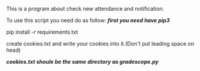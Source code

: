 This is a program about check new attendance and notification.

To use this script you need do as follow:
  ***first you need have pip3*** 
  
  pip install -r requirements.txt
  
  create cookies.txt and write your cookies into it.(Don't put leading space on head)
 
  ***cookies.txt shoule be the same directory as gradescope.py***
